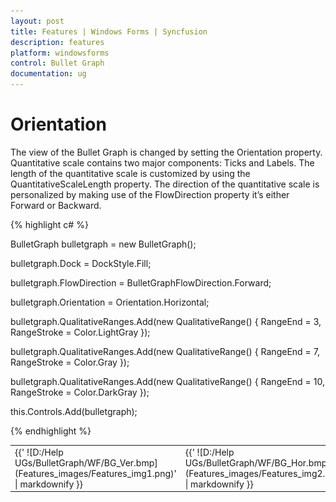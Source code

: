 ```yaml
---
layout: post
title: Features | Windows Forms | Syncfusion
description: features
platform: windowsforms
control: Bullet Graph
documentation: ug
---
```


# Orientation

The view of the Bullet Graph is changed by setting the Orientation property. Quantitative scale contains two major components: Ticks and Labels. The length of the quantitative scale is customized by using the QuantitativeScaleLength property. The direction of the quantitative scale is personalized by making use of the FlowDirection property it’s either Forward or Backward.

{% highlight c# %}

BulletGraph bulletgraph = new BulletGraph();

bulletgraph.Dock = DockStyle.Fill;

bulletgraph.FlowDirection = BulletGraphFlowDirection.Forward;

bulletgraph.Orientation = Orientation.Horizontal;

bulletgraph.QualitativeRanges.Add(new QualitativeRange() { RangeEnd = 3, RangeStroke = Color.LightGray });

bulletgraph.QualitativeRanges.Add(new QualitativeRange() { RangeEnd = 7, RangeStroke = Color.Gray });

bulletgraph.QualitativeRanges.Add(new QualitativeRange() { RangeEnd = 10, RangeStroke = Color.DarkGray });                    

this.Controls.Add(bulletgraph);

{% endhighlight %}

<table>
<tr>
<td>
{{' ![D:/Help UGs/BulletGraph/WF/BG_Ver.bmp](Features_images/Features_img1.png)' | markdownify }}

</td><td>
{{' ![D:/Help UGs/BulletGraph/WF/BG_Hor.bmp](Features_images/Features_img2.png)' | markdownify }}

</td></tr>
</table>